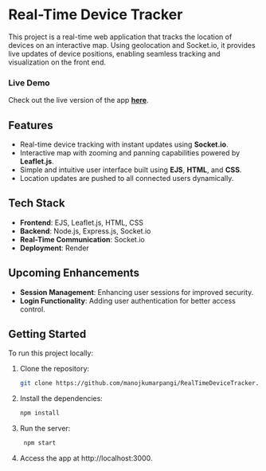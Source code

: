 # Real-Time Device Tracker

This project is a real-time web application that tracks the location of devices on an interactive map. Using geolocation and Socket.io, it provides live updates of device positions, enabling seamless tracking and visualization on the front end.

### Live Demo
Check out the live version of the app [**here**](https://realtimedevicetracker-f9jv.onrender.com).

## Features
- Real-time device tracking with instant updates using **Socket.io**.
- Interactive map with zooming and panning capabilities powered by **Leaflet.js**.
- Simple and intuitive user interface built using **EJS**, **HTML**, and **CSS**.
- Location updates are pushed to all connected users dynamically.

## Tech Stack
- **Frontend**: EJS, Leaflet.js, HTML, CSS
- **Backend**: Node.js, Express.js, Socket.io
- **Real-Time Communication**: Socket.io
- **Deployment**: Render

## Upcoming Enhancements
- **Session Management**: Enhancing user sessions for improved security.
- **Login Functionality**: Adding user authentication for better access control.

## Getting Started

To run this project locally:
1. Clone the repository:
   ```bash
   git clone https://github.com/manojkumarpangi/RealTimeDeviceTracker.git
2. Install the dependencies:
   ```bash
   npm install
3. Run the server:
   ```bash
    npm start
4. Access the app at http://localhost:3000.
